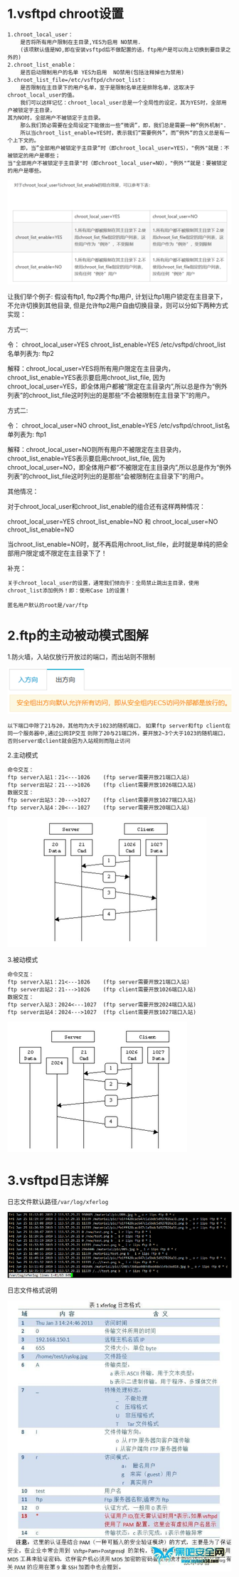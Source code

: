 # 1.vsftpd chroot设置

    1.chroot_local_user：
    	是否将所有用户限制在主目录,YES为启用 NO禁用.
    	(该项默认值是NO,即在安装vsftpd后不做配置的话，ftp用户是可以向上切换到要目录之外的)
    2.chroot_list_enable：
    	是否启动限制用户的名单 YES为启用  NO禁用(包括注释掉也为禁用)
    3.chroot_list_file=/etc/vsftpd/chroot_list：
    	是否限制在主目录下的用户名单，至于是限制名单还是排除名单，这取决于chroot_local_user的值。
    	我们可以这样记忆：chroot_local_user总是一个全局性的设定，其为YES时，全部用户被锁定于主目录，
    其为NO时，全部用户不被锁定于主目录。
    	那么我们势必需要在全局设定下能做出一些“微调”，即，我们总是需要一种“例外机制".
    	所以当chroot_list_enable=YES时，表示我们“需要例外”，而”例外“的含义总是有一个上下文的。
    	即，当”全部用户被锁定于主目录“时（即chroot_local_user=YES），"例外"就是：不被锁定的用户是哪些；
    当"全部用户不被锁定于主目录"时（即chroot_local_user=NO），"例外"“就是：要被锁定的用户是哪些。

![](./pic/vsftp_chroot.jpg)

让我们举个例子:
假设有ftp1, ftp2两个ftp用户, 计划让ftp1用户锁定在主目录下，不允许切换到其他目录, 但是允许ftp2用户自由切换目录，则可以分如下两种方式实现：

方式一:

令：
chroot_local_user=YES
chroot_list_enable=YES
/etc/vsftpd/chroot_list名单列表为:
ftp2

解释：chroot_local_user=YES将所有用户限定在主目录内，chroot_list_enable=YES表示要启用chroot_list_file, 因为chroot_local_user=YES，即全体用户都被“限定在主目录内”,所以总是作为“例外列表”的chroot_list_file这时列出的是那些“不会被限制在主目录下”的用户。

方式二:

令：
chroot_local_user=NO
chroot_list_enable=YES
/etc/vsftpd/chroot_list名单列表为:
ftp1

解释：chroot_local_user=NO则所有用户不被限定在主目录内，chroot_list_enable=YES表示要启用chroot_list_file, 因为chroot_local_user=NO，即全体用户都“不被限定在主目录内”,所以总是作为“例外列表”的chroot_list_file这时列出的是那些“会被限制在主目录下”的用户。


其他情况：


对于chroot_local_user和chroot_list_enable的组合还有这样两种情况：


chroot_local_user=YES
chroot_list_enable=NO
和
chroot_local_user=NO
chroot_list_enable=NO

当chroot_list_enable=NO时，就不再启用chroot_list_file，此时就是单纯的把全部用户限定或不限定在主目录下了！

补充：

    关于chroot_local_user的设置，通常我们倾向于：全局禁止跳出主目录，使用chroot_list添加例外！即：使用Case 1的设置！
    
    匿名用户默认的root是/var/ftp



# 2.ftp的主动被动模式图解

1.防火墙，入站仅放行开放过的端口，而出站则不限制

![](./pic/firewalld.jpg)

`以下端口中除了21与20，其他均为大于1023的随机端口，`
`如果ftp server和ftp client在同一个服务器中,通过公网IP交互`
`则除了20与21端口外，要开放2~3个大于1023的随机端口，`
`否则server或client就会因为入站规则而阻止访问`


2.主动模式

```
命令交互：
ftp server入站1：21<---1026	(ftp server需要开放21端口入站)
ftp server出站2：21--->1026	(ftp client需要开放1026端口入站)
数据交互：
ftp server出站3：20--->1027	(ftp client需要开放1027端口入站)
ftp server入站4：20<---1027	(ftp server需要开放20端口入站)
```

![](./pic/active_mode.jpg)

3.被动模式

```
命令交互：
ftp server入站1：21<---1026	(ftp server需要开放21端口入站)
ftp server出站2：21--->1026	(ftp client需要开放1026端口入站)
数据交互：
ftp server入站3：2024<---1027	(ftp server需要开放2024端口入站)
ftp server出站4：2024--->1027	(ftp client需要开放1027端口入站)
```

![](./pic/passive_model.jpg)



# 3.vsftpd日志详解

日志文件默认路径`/var/log/xferlog`

![1548407161806](./pic/log_content.jpg)

日志文件格式说明

![](./pic/ftp_log_format.jpg)

